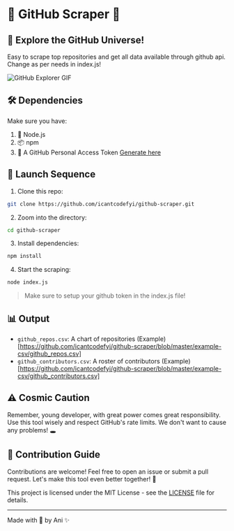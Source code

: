 # 🌟 GitHub Scraper 🔭

## 🚀 Explore the GitHub Universe!

Easy to scrape top repositories and get all data available through github api. Change as per needs in index.js! 

![GitHub Explorer GIF](https://media.giphy.com/media/HTVeYVXjLiunFlUOeu/giphy.gif?cid=790b7611evarlrx372qkqi95d8rxiosagcmg3qdd0namn1ng&ep=v1_gifs_search&rid=giphy.gif&ct=g)

## 🛠️ Dependencies

Make sure you have:

1. 🐍 Node.js
2. 📦 npm
3. 🔑 A GitHub Personal Access Token [Generate here](https://github.com/settings/tokens)

## 🚀 Launch Sequence

1. Clone this repo:
```bash
git clone https://github.com/icantcodefyi/github-scraper.git
```
2. Zoom into the directory:
```bash
cd github-scraper
```
3. Install dependencies:
```bash
npm install
```
4. Start the scraping:
```bash
node index.js
```
> Make sure to setup your github token in the index.js file!

## 📊 Output

- `github_repos.csv`: A chart of repositories (Example)[https://github.com/icantcodefyi/github-scraper/blob/master/example-csv/github_repos.csv]
- `github_contributors.csv`: A roster of contributors (Example)[https://github.com/icantcodefyi/github-scraper/blob/master/example-csv/github_contributors.csv]

## ⚠️ Cosmic Caution

Remember, young developer, with great power comes great responsibility. Use this tool wisely and respect GitHub's rate limits. We don't want to cause any problems! 🕳️

## 📜 Contribution Guide

Contributions are welcome! Feel free to open an issue or submit a pull request. Let's make this tool even better together! 🌠

This project is licensed under the MIT License - see the [LICENSE](LICENSE) file for details.

---

Made with 💖 by Ani ✨